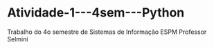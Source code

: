 # Atividade-1---4sem---Python

Trabalho do 4o semestre de Sistemas de Informação ESPM
Professor Selmini